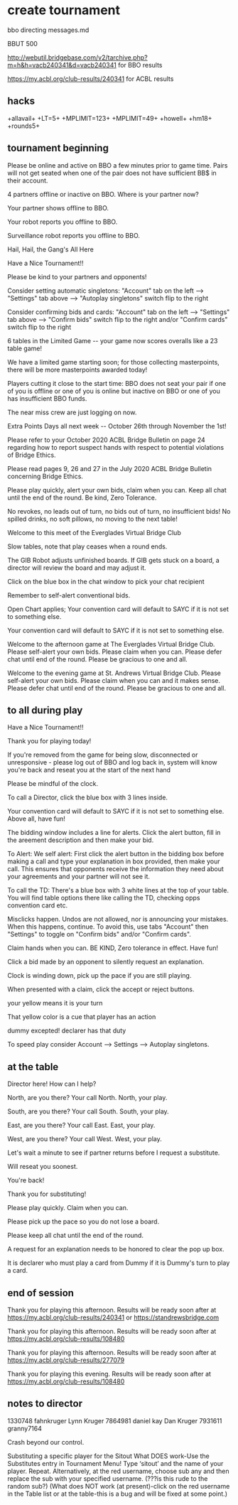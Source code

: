 # create tournament

bbo directing messages.md

BBUT 500

<http://webutil.bridgebase.com/v2/tarchive.php?m=h&h=vacb240341&d=vacb240341> for BBO results

<https://my.acbl.org/club-results/240341> for ACBL results

## hacks

+allavail+
+LT=5+
+MPLIMIT=123+
+MPLIMIT=49+
+howell+
+hm18+
+rounds5+

## tournament beginning

Please be online and active on BBO a few minutes prior to game time. Pairs will not get seated when one of the pair does not have sufficient BB\$ in their account.

4 partners offline or inactive on BBO. Where is your partner now?

Your partner shows offline to BBO.

Your robot reports you offline to BBO.

Surveillance robot reports you offline to BBO.

Hail, Hail, the Gang's All Here

Have a Nice Tournament!!

Please be kind to your partners and opponents!

Consider setting automatic singletons: "Account" tab on the left --> "Settings" tab above --> "Autoplay singletons" switch flip to the right

Consider confirming bids and cards: "Account" tab on the left --> "Settings" tab above --> "Confirm bids" switch flip to the right and/or "Confirm cards" switch flip to the right

6 tables in the Limited Game -- your game now scores overalls like a 23 table game!

We have a limited game starting soon; for those collecting masterpoints, there will be more masterpoints awarded today!

Players cutting it close to the start time: BBO does not seat your pair if one of you is offline or one of you is online but inactive on BBO or one of you has insufficient BBO funds.

The near miss crew are just logging on now.

Extra Points Days all next week -- October 26th through November the 1st!

Please refer to your October 2020 ACBL Bridge Bulletin on page 24 regarding how to report suspect hands with respect to potential violations of Bridge Ethics.

Please read pages 9, 26 and 27 in the July 2020 ACBL Bridge Bulletin concerning Bridge Ethics.

Please play quickly, alert your own bids, claim when you can.
Keep all chat until the end of the round.
Be kind, Zero Tolerance.

No revokes, no leads out of turn, no bids out of turn, no insufficient bids!
No spilled drinks, no soft pillows, no moving to the next table!

Welcome to this meet of the Everglades Virtual Bridge Club

Slow tables, note that play ceases when a round ends.

The GIB Robot adjusts unfinished boards. If GIB gets stuck on a board, a director will review the board and may adjust it.

Click on the blue box in the chat window to pick your chat recipient

Remember to self-alert conventional bids.

Open Chart applies; Your convention card will default to SAYC if it is not set to something else.

Your convention card will default to SAYC if it is not set to something else.

Welcome to the afternoon game at The Everglades Virtual Bridge Club. Please self-alert your own bids. Please claim when you can. Please defer chat until end of the round. Please be gracious to one and all.

Welcome to the evening game at St. Andrews Virtual Bridge Club. Please self-alert your own bids. Please claim when you can and it makes sense. Please defer chat until end of the round. Please be gracious to one and all.

## to all during play

Have a Nice Tournament!!

Thank you for playing today!

If you're removed from the game for being slow, disconnected or unresponsive - please log out of BBO and log back in, system will know you're back and reseat you at the start of the next hand

Please be mindful of the clock.

To call a Director, click the blue box with 3 lines inside.

Your convention card will default to SAYC if it is not set to something else.
Above all, have fun!

The bidding window includes a line for alerts. Click the alert button, fill in the areement description and then make your bid.

To Alert: We self alert: First click the alert button in the bidding box before making a call and type your explanation in box provided, then make your call. This ensures that opponents receive the information they need about your agreements and your partner will not see it.

To call the TD: There's a blue box with 3 white lines at the top of your table. You will find table options there like calling the TD, checking opps convention card etc.

Misclicks happen. Undos are not allowed, nor is announcing your mistakes. When this happens, continue. To avoid this, use tabs "Account" then "Settings" to toggle on "Confirm bids" and/or "Confirm cards".

Claim hands when you can. BE KIND, Zero tolerance in effect. Have fun!

Click a bid made by an opponent to silently request an explanation.

Clock is winding down, pick up the pace if you are still playing.

When presented with a claim, click the accept or reject buttons.

your yellow means it is your turn

That yellow color is a cue that player has an action

dummy excepted! declarer has that duty

To speed play consider Account --> Settings --> Autoplay singletons.

## at the table

Director here! How can I help?

North, are you there?
Your call North.
North, your play.

South, are you there?
Your call South.
South, your play.

East, are you there?
Your call East.
East, your play.

West, are you there?
Your call West.
West, your play.

Let's wait a minute to see if partner returns before I request a substitute.

Will reseat you soonest.

You're back!

Thank you for substituting!

Please play quickly. Claim when you can.

Please pick up the pace so you do not lose a board.

Please keep all chat until the end of the round.

A request for an explanation needs to be honored to clear the pop up box.

It is declarer who must play a card from Dummy if it is Dummy's turn to play a card.

## end of session

Thank you for playing this afternoon. Results will be ready soon after at <https://my.acbl.org/club-results/240341> or <https://standrewsbridge.com>

Thank you for playing this afternoon. Results will be ready soon after at <https://my.acbl.org/club-results/108480>

Thank you for playing this afternoon. Results will be ready soon after at <https://my.acbl.org/club-results/277079>

Thank you for playing this evening. Results will be ready soon after at <https://my.acbl.org/club-results/108480>

## notes to director

1330748 fahnkruger Lynn Kruger
7864981 daniel kay Dan Kruger
7931611 granny7164

Crash beyond our control.

Substituting a specific player for the Sitout
What DOES work-Use the Substitutes entry in Tournament Menu! Type ‘sitout’ and the name of your player. Repeat.
Alternatively, at the red username, choose sub any and then replace the sub with your specified username. (???is this rude to the random sub?)
(What does NOT work (at present)-click on the red username in the Table list or at the table-this is a bug and will be fixed at some point.)
